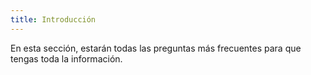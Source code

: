 ```yaml
---
title: Introducción
---
```

En esta sección, estarán todas las preguntas más frecuentes para que tengas toda la información.